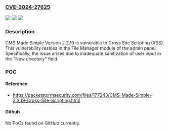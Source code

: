 ### [CVE-2024-27625](https://cve.mitre.org/cgi-bin/cvename.cgi?name=CVE-2024-27625)
![](https://img.shields.io/static/v1?label=Product&message=n%2Fa&color=blue)
![](https://img.shields.io/static/v1?label=Version&message=n%2Fa&color=blue)
![](https://img.shields.io/static/v1?label=Vulnerability&message=n%2Fa&color=brighgreen)

### Description

CMS Made Simple Version 2.2.19 is vulnerable to Cross Site Scripting (XSS). This vulnerability resides in the File Manager module of the admin panel. Specifically, the issue arises due to inadequate sanitization of user input in the "New directory" field.

### POC

#### Reference
- https://packetstormsecurity.com/files/177243/CMS-Made-Simple-2.2.19-Cross-Site-Scripting.html

#### Github
No PoCs found on GitHub currently.

